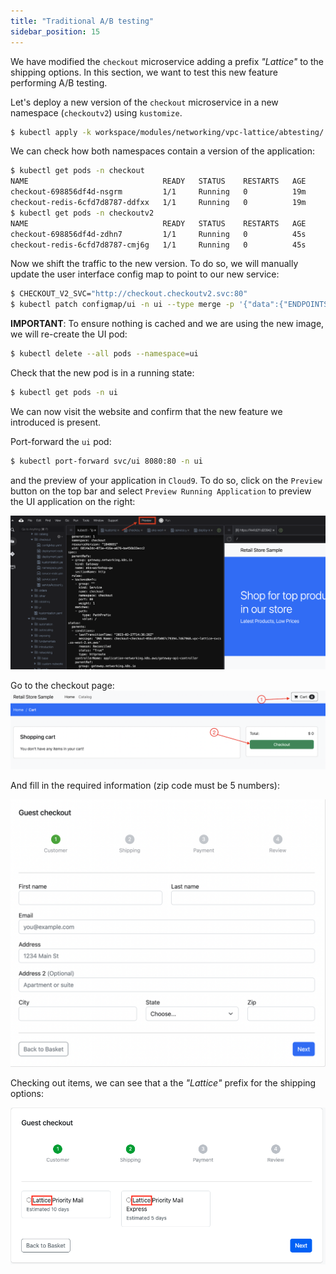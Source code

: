 ```yaml
---
title: "Traditional A/B testing"
sidebar_position: 15
---
```



We have modified the `checkout` microservice adding a prefix *"Lattice"* to the shipping options. In this section, we want to test this new feature performing A/B testing. 

Let's deploy a new version of the `checkout` microservice in a new namespace (`checkoutv2`) using `kustomize`.

```bash
$ kubectl apply -k workspace/modules/networking/vpc-lattice/abtesting/
```

We can check how both namespaces contain a version of the application:

```bash
$ kubectl get pods -n checkout
NAME                              READY   STATUS    RESTARTS   AGE
checkout-698856df4d-nsgrm         1/1     Running   0          19m
checkout-redis-6cfd7d8787-ddfxx   1/1     Running   0          19m
$ kubectl get pods -n checkoutv2
NAME                              READY   STATUS    RESTARTS   AGE
checkout-698856df4d-zdhn7         1/1     Running   0          45s
checkout-redis-6cfd7d8787-cmj6g   1/1     Running   0          45s
```

Now we shift the traffic to the new version. To do so, we will manually update the user interface config map to point to our new service: 
```bash
$ CHECKOUT_V2_SVC="http://checkout.checkoutv2.svc:80"
$ kubectl patch configmap/ui -n ui --type merge -p '{"data":{"ENDPOINTS_CHECKOUT": "'${CHECKOUT_V2_SVC}'"}}'
```

**IMPORTANT**: To ensure nothing is cached and we are using the new image, we will re-create the UI pod:

```bash
$ kubectl delete --all pods --namespace=ui
```

Check that the new pod is in a running state:
```bash
$ kubectl get pods -n ui
```

We can now visit the website and confirm that the new feature we introduced is present.

Port-forward the `ui` pod:  

```bash
$ kubectl port-forward svc/ui 8080:80 -n ui
```

and the preview of your application in `Cloud9`. To do so, click on the `Preview` button on the top bar and select `Preview Running Application` to preview the UI application on the right:

![Preview your application](assets/preview-app.png)

Go to the checkout page:
![Checkout](assets/checkout1.png)

And fill in the required information (zip code must be 5 numbers):

![Checkout](assets/checkout2.png)

Checking out items, we can see that a the *"Lattice"* prefix for the shipping options: 

![Preview your application](assets/latticeprefix.png)